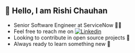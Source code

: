 ## :wave: Hello, I am Rishi Chauhan
- Senior Software Engineer at ServiceNow 👨‍💻️
- Feel free to reach me on  [![Linkedin](https://i.stack.imgur.com/gVE0j.png)](https://www.linkedin.com/in/rishirajsinghchauhan/)
- Looking to contribute in open source projects 👀
- Always ready to learn something new 🙋
